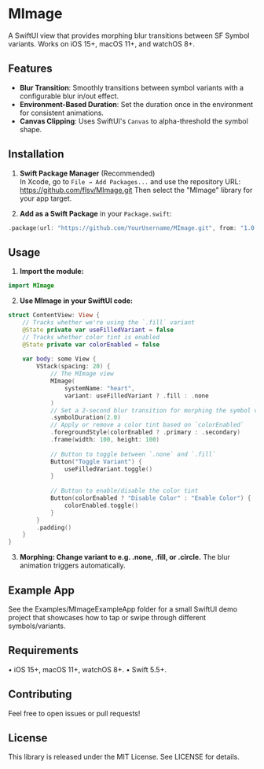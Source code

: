 # MImage

A SwiftUI view that provides morphing blur transitions between SF Symbol variants. Works on iOS 15+, macOS 11+, and watchOS 8+.

## Features

- **Blur Transition**: Smoothly transitions between symbol variants with a configurable blur in/out effect.
- **Environment-Based Duration**: Set the duration once in the environment for consistent animations.
- **Canvas Clipping**: Uses SwiftUI's `Canvas` to alpha-threshold the symbol shape.

## Installation

1. **Swift Package Manager** (Recommended)  
   In Xcode, go to `File → Add Packages...` and use the repository URL:
   https://github.com/flsv/MImage.git
   Then select the "MImage" library for your app target.

2. **Add as a Swift Package** in your `Package.swift`:
```swift
.package(url: "https://github.com/YourUsername/MImage.git", from: "1.0.0"),
```

## Usage
1. **Import the module:**
```swift
import MImage
```

2. **Use MImage in your SwiftUI code:**
```swift
struct ContentView: View {
    // Tracks whether we're using the `.fill` variant
    @State private var useFilledVariant = false
    // Tracks whether color tint is enabled
    @State private var colorEnabled = false
    
    var body: some View {
        VStack(spacing: 20) {
            // The MImage view
            MImage(
                systemName: "heart",
                variant: useFilledVariant ? .fill : .none
            )
            // Set a 2-second blur transition for morphing the symbol variant
            .symbolDuration(2.0)
            // Apply or remove a color tint based on `colorEnabled`
            .foregroundStyle(colorEnabled ? .primary : .secondary)
            .frame(width: 100, height: 100)
            
            // Button to toggle between `.none` and `.fill`
            Button("Toggle Variant") {
                useFilledVariant.toggle()
            }
            
            // Button to enable/disable the color tint
            Button(colorEnabled ? "Disable Color" : "Enable Color") {
                colorEnabled.toggle()
            }
        }
        .padding()
    }
}
```

3. **Morphing: Change variant to e.g. .none, .fill, or .circle.**
    The blur animation triggers automatically.

## Example App

See the Examples/MImageExampleApp folder for a small SwiftUI demo project that showcases how to tap or swipe through different symbols/variants.

## Requirements

• iOS 15+, macOS 11+, watchOS 8+.
• Swift 5.5+.

## Contributing

Feel free to open issues or pull requests!

## License

This library is released under the MIT License. See LICENSE for details.
